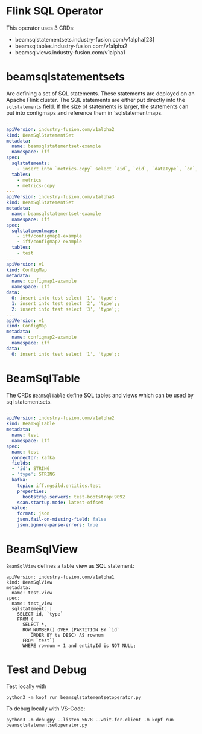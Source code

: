 # Flink SQL Operator

This operator uses 3 CRDs:

- beamsqlstatementsets.industry-fusion.com/v1alpha[23]
- beamsqltables.industry-fusion.com/v1alpha2
- beamsqlviews.industry-fusion.com/v1alpha1

# beamsqlstatementsets

Are defining a set of SQL statements. These statements are deployed on an Apache Flink cluster.
The SQL statements are either put directly into the `sqlstatements` field. If the size of statements is larger, the statements can put into
configmaps and reference them in `sqlstatementmaps.

```yaml
---
apiVersion: industry-fusion.com/v1alpha2
kind: BeamSqlStatementSet
metadata:
  name: beamsqlstatementset-example
  namespace: iff
spec:
  sqlstatements:
    - insert into `metrics-copy` select `aid`, `cid`, `dataType`, `on`, `systemon`, `value` FROM `metrics`;
  tables:
    - metrics
    - metrics-copy
---
apiVersion: industry-fusion.com/v1alpha3
kind: BeamSqlStatementSet
metadata:
  name: beamsqlstatementset-example
  namespace: iff
spec:
  sqlstatementmaps:
    - iff/configmap1-example
    - iff/configmap2-example
  tables:
    - test
---
apiVersion: v1
kind: ConfigMap
metadata:
  name: configmap1-example
  namespace: iff
data:
  0: insert into test select '1', 'type';
  1: insert into test select '2', 'type';;
  2: insert into test select '3', 'type';;
---
apiVersion: v1
kind: ConfigMap
metadata:
  name: configmap2-example
  namespace: iff
data:
  0: insert into test select '1', 'type';;

```

# BeamSqlTable

The CRDs `BeamSqlTable`  define SQL tables and views which can be used by sql statementsets.

```yaml
---
apiVersion: industry-fusion.com/v1alpha2
kind: BeamSqlTable
metadata:
  name: test
  namespace: iff
spec:
  name: test
  connector: kafka
  fields:
  - 'id': STRING
  - 'type': STRING
  kafka:
    topic: iff.ngsild.entities.test
    properties:
      bootstrap.servers: test-bootstrap:9092
    scan.startup.mode: latest-offset
  value:
    format: json
    json.fail-on-missing-field: false
    json.ignore-parse-errors: true

```


# BeamSqlView

`BeamSqlView` defines a table view as SQL statement:

```
apiVersion: industry-fusion.com/v1alpha1
kind: BeamSqlView
metadata:
  name: test-view
spec:
  name: test_view
  sqlstatement: |
    SELECT id, `type`
    FROM (
      SELECT *,
      ROW_NUMBER() OVER (PARTITION BY `id`
         ORDER BY ts DESC) AS rownum
      FROM `test`)
      WHERE rownum = 1 and entityId is NOT NULL;

```


# Test and Debug

Test locally with

```
python3 -m kopf run beamsqlstatementsetoperator.py
```

To debug locally with VS-Code:

```
python3 -m debugpy --listen 5678 --wait-for-client -m kopf run beamsqlstatementsetoperator.py
```